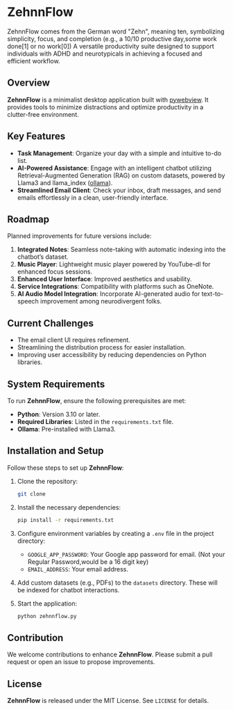 # ZehnnFlow
ZehnnFlow comes from the German word "Zehn", meaning ten, symbolizing simplicity, focus, and completion (e.g., a 10/10 productive day,some work done[1] or no work[0])
A versatile productivity suite designed to support individuals with ADHD and neurotypicals in achieving a focused and efficient workflow.

## Overview  
**ZehnnFlow** is a minimalist desktop application built with [pywebview](). It provides tools to minimize distractions and optimize productivity in a clutter-free environment.  

## Key Features  
- **Task Management**: Organize your day with a simple and intuitive to-do list.  
- **AI-Powered Assistance**: Engage with an intelligent chatbot utilizing Retrieval-Augmented Generation (RAG) on custom datasets, powered by Llama3 and llama_index ([ollama]()).  
- **Streamlined Email Client**: Check your inbox, draft messages, and send emails effortlessly in a clean, user-friendly interface.  

## Roadmap  
Planned improvements for future versions include:  
1. **Integrated Notes**: Seamless note-taking with automatic indexing into the chatbot’s dataset.  
2. **Music Player**: Lightweight music player powered by YouTube-dl for enhanced focus sessions.  
3. **Enhanced User Interface**: Improved aesthetics and usability.  
4. **Service Integrations**: Compatibility with platforms such as OneNote.  
5. **AI Audio Model Integration**: Incorporate AI-generated audio for text-to-speech improvement among neurodivergent folks.

## Current Challenges  
- The email client UI requires refinement.  
- Streamlining the distribution process for easier installation.  
- Improving user accessibility by reducing dependencies on Python libraries.  

## System Requirements  
To run **ZehnnFlow**, ensure the following prerequisites are met:  
- **Python**: Version 3.10 or later.  
- **Required Libraries**: Listed in the `requirements.txt` file.  
- **Ollama**: Pre-installed with Llama3.  

## Installation and Setup  

Follow these steps to set up **ZehnnFlow**:  

1. Clone the repository:  
   ```bash
   git clone

2. Install the necessary dependencies:  
   ```bash
   pip install -r requirements.txt
   ```  

3. Configure environment variables by creating a `.env` file in the project directory:  
   - `GOOGLE_APP_PASSWORD`: Your Google app password for email. (Not your Regular Password,would be a 16 digit key)
   - `EMAIL_ADDRESS`: Your email address.  

4. Add custom datasets (e.g., PDFs) to the `datasets` directory. These will be indexed for chatbot interactions.  

5. Start the application:  
   ```bash
   python zehnnflow.py
   ```  

## Contribution  
We welcome contributions to enhance **ZehnnFlow**. Please submit a pull request or open an issue to propose improvements.  

## License  
**ZehnnFlow** is released under the MIT License. See `LICENSE` for details.  
